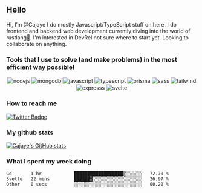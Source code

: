 ## Hello

<p>
  Hi, I’m @Cajaye I do mostly Javascript/TypeScript stuff on here. I do frontend and backend web development currently diving into the world of rustlang🦀. 
  I'm interested in DevRel not sure where to start yet. Looking to collaborate on anything.
</p>

### Tools that I use to solve (and make problems) in the most efficient way possible!

<p align="center">
<img align="center" src="https://img.shields.io/badge/Node.js-43853D?style=for-the-badge&logo=node.js&logoColor=white" alt="nodejs"/>
<img align="center" src="https://img.shields.io/badge/MongoDB-4EA94B?style=for-the-badge&logo=mongodb&logoColor=white" alt="mongodb"/>
<img align="center" src="https://img.shields.io/badge/JavaScript-F7DF1E?style=for-the-badge&logo=javascript&logoColor=black" alt="javascript"/>
<img align="center" src="https://img.shields.io/badge/TypeScript-007ACC?style=for-the-badge&logo=typescript&logoColor=white" alt="typescript"/>
<img align="center" src="https://img.shields.io/badge/Prisma-3982CE?style=for-the-badge&logo=Prisma&logoColor=white" alt="prisma"/>
<img align="center" src="https://img.shields.io/badge/Sass-CC6699?style=for-the-badge&logo=sass&logoColor=white" alt="sass"/>
<img align="center" src="https://img.shields.io/badge/Tailwind_CSS-38B2AC?style=for-the-badge&logo=tailwind-css&logoColor=white" alt="tailwind"/>
<img align="center" src="https://img.shields.io/badge/Express.js-404D59?style=for-the-badge" alt="expresss"/>
<img align="center" src="https://img.shields.io/badge/Svelte-4A4A55?style=for-the-badge&logo=svelte&logoColor=FF3E00" alt="svelte"/>
</p>


### How to reach me

[![Twitter Badge](https://img.shields.io/badge/Twitter-1DA1F2?style=for-the-badge&logo=twitter&logoColor=white)](https://twitter.com/thecreatorcaj)

### My github stats

[![Cajaye's GitHub stats](https://github-readme-stats.vercel.app/api?username=Cajaye)](https://github.com/Cajaye/github-readme-stats)

### What I spent my week doing

<!--START_SECTION:waka-->

```text
Go       1 hr            ██████████████████▒░░░░░░   72.70 %
Svelte   22 mins         ██████▓░░░░░░░░░░░░░░░░░░   26.97 %
Other    0 secs          ░░░░░░░░░░░░░░░░░░░░░░░░░   00.20 %
```

<!--END_SECTION:waka-->



